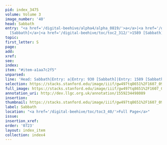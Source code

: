 ```yaml
---
pid: index_3475
volume: Volume 3
image_number: '40'
head: Sabbath
entry: "<a href='/digital-beehive/alpha4/alpha_0819/'>a</a>|<a href='/digital-beehive/toc/toc2_173/'>930
  [Sabbath]</a>|<a href='/digital-beehive/toc/toc2_312/'>1589 [Sabbath]</a>"
topic: 
first_letter: S
page: 
add: 
xref: 
see: 
index: 
item: "#item-a1aa7c2f5"
unparsed: 
line: 'Head: Sabbath|Entry: a|Entry: 930 [Sabbath]|Entry: 1589 [Sabbath]|#item-a1aa7c2f5'
selection: https://stacks.stanford.edu/image/iiif/gw497tq8651%2F1607_0983/1817,1007,657,164/full/0/default.jpg
full_image: https://stacks.stanford.edu/image/iiif/gw497tq8651%2F1607_0983/full/full/0/default.jpg
annotation_uri: http://dev.llgc.org.uk/annotation/1559234498089
insertion: 
thumbnail: https://stacks.stanford.edu/image/iiif/gw497tq8651%2F1607_0983/1817,1007,657,164/150,/0/default.jpg
label: Sabbath
location: "<a href='/digital-beehive/toc/toc3_40/'>Full Page</a>"
issue: 
insertion_xref: 
order: '0723'
layout: index_item
collection: index4
---
```

